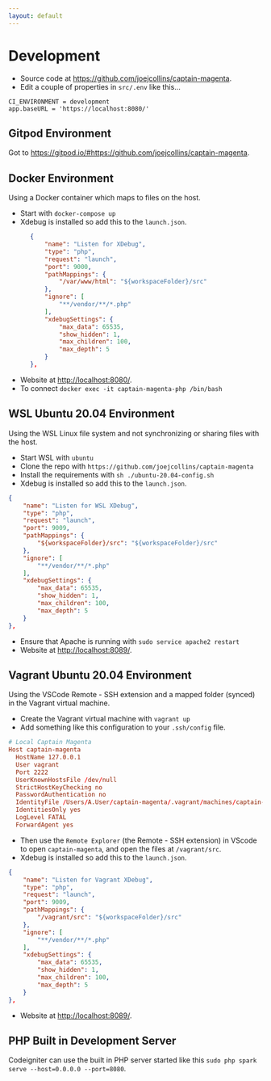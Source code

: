 ```yaml
---
layout: default
---
```

# Development

* Source code at <https://github.com/joejcollins/captain-magenta>.
* Edit a couple of properties in `src/.env` like this... 

```env
CI_ENVIRONMENT = development
app.baseURL = 'https://localhost:8080/'
```

## Gitpod Environment

Got to <https://gitpod.io/#https://github.com/joejcollins/captain-magenta>.

## Docker Environment

Using a Docker container which maps to files on the host.

* Start with `docker-compose up`
* Xdebug is installed so add this to the `launch.json`.

```json
      {
          "name": "Listen for XDebug",
          "type": "php",
          "request": "launch",
          "port": 9000,
          "pathMappings": {
              "/var/www/html": "${workspaceFolder}/src"
          },
          "ignore": [
              "**/vendor/**/*.php"
          ],
          "xdebugSettings": {
              "max_data": 65535,
              "show_hidden": 1,
              "max_children": 100,
              "max_depth": 5
          }
      },
```

* Website at <http://localhost:8080/>.
* To connect `docker exec -it captain-magenta-php /bin/bash`

## WSL Ubuntu 20.04 Environment

Using the WSL Linux file system and not synchronizing or sharing files with the host.

* Start WSL with `ubuntu`
* Clone the repo with `https://github.com/joejcollins/captain-magenta`
* Install the requirements with `sh ./ubuntu-20.04-config.sh`
* Xdebug is installed so add this to the `launch.json`.

```json
{
    "name": "Listen for WSL XDebug",
    "type": "php",
    "request": "launch",
    "port": 9009,
    "pathMappings": {
        "${workspaceFolder}/src": "${workspaceFolder}/src"
    },
    "ignore": [
        "**/vendor/**/*.php"
    ],
    "xdebugSettings": {
        "max_data": 65535,
        "show_hidden": 1,
        "max_children": 100,
        "max_depth": 5
    }
},
```
* Ensure that Apache is running with `sudo service apache2 restart`
* Website at <http://localhost:8089/>.

## Vagrant Ubuntu 20.04 Environment

Using the VSCode Remote - SSH extension and a mapped folder (synced) in the Vagrant virtual machine.

* Create the Vagrant virtual machine with `vagrant up`
* Add something like this configuration to your `.ssh/config` file.

```conf
# Local Captain Magenta
Host captain-magenta
  HostName 127.0.0.1
  User vagrant
  Port 2222
  UserKnownHostsFile /dev/null
  StrictHostKeyChecking no
  PasswordAuthentication no
  IdentityFile /Users/A.User/captain-magenta/.vagrant/machines/captain-magenta/virtualbox/private_key
  IdentitiesOnly yes
  LogLevel FATAL
  ForwardAgent yes
```

* Then use the `Remote Explorer` (the Remote - SSH extension) in VScode to open `captain-magenta`, and open the files at `/vagrant/src`.
* Xdebug is installed so add this to the `launch.json`.

```json
{
    "name": "Listen for Vagrant XDebug",
    "type": "php",
    "request": "launch",
    "port": 9009,
    "pathMappings": {
        "/vagrant/src": "${workspaceFolder}/src"
    },
    "ignore": [
        "**/vendor/**/*.php"
    ],
    "xdebugSettings": {
        "max_data": 65535,
        "show_hidden": 1,
        "max_children": 100,
        "max_depth": 5
    }
},
```

* Website at <http://localhost:8089/>.

## PHP Built in Development Server

Codeigniter can use the built in PHP server started like this `sudo php spark serve --host=0.0.0.0 --port=8080`.
